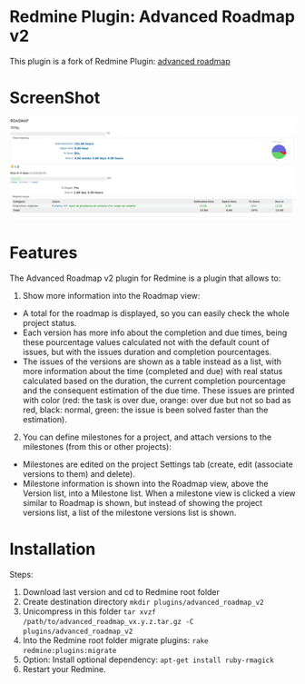 Redmine Plugin: Advanced Roadmap v2
===========================

This plugin is a fork of Redmine Plugin: [advanced roadmap](https://redmine.ociotec.com/projects/advanced-roadmap)

ScreenShot
==========

![ScreenShot](screenshot.png)


Features
========

The Advanced Roadmap v2 plugin for Redmine is a plugin that allows to:

1. Show more information into the Roadmap view:
  *  A total for the roadmap is displayed, so you can easily check the whole project status.
  *  Each version has more info about the completion and due times, being these pourcentage values calculated not with the default count of issues, but with the issues duration and completion pourcentages.
  *  The issues of the versions are shown as a table instead as a list, with more information about the time (completed and due) with real status calculated based on the duration, the current completion pourcentage and the consequent estimation of the due time. These issues are printed with color (red: the task is over due, orange: over due but not so bad as red, black: normal, green: the issue is been solved faster than the estimation).

2. You can define milestones for a project, and attach versions to the milestones (from this or other projects):
  * Milestones are edited on the project Settings tab (create, edit (associate versions to them) and delete).
  * Milestone information is shown into the Roadmap view, above the Version list, into a Milestone list. When a milestone view is clicked a view similar to Roadmap is shown, but instead of showing the project versions list, a list of the milestone versions list is shown.

Installation
============

Steps:

1.  Download last version and cd to Redmine root folder 
2.  Create destination directory `mkdir plugins/advanced_roadmap_v2`
3.  Unicompress in this folder `tar xvzf /path/to/advanced_roadmap_vx.y.z.tar.gz -C plugins/advanced_roadmap_v2`
4.  Into the Redmine root folder migrate plugins: `rake redmine:plugins:migrate`
5.  Option: Install optional dependency: `apt-get install ruby-rmagick`
6.  Restart your Redmine.

